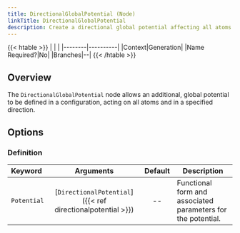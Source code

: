 ```yaml
---
title: DirectionalGlobalPotential (Node)
linkTitle: DirectionalGlobalPotential
description: Create a directional global potential affecting all atoms
---
```


{{< htable >}}
| | |
|--------|----------|
|Context|Generation|
|Name Required?|No|
|Branches|--|
{{< /htable >}}

## Overview

The `DirectionalGlobalPotential` node allows an additional, global potential to be defined in a configuration, acting on all atoms and in a specified direction.

## Options

### Definition

|Keyword|Arguments|Default|Description|
|:------|:--:|:-----:|-----------|
|`Potential`|[`DirectionalPotential`]({{< ref directionalpotential >}})|--|Functional form and associated parameters for the potential.|
